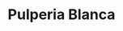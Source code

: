 ---
title: "Pulperia Blanca"
url: /colonia-nuevo-higuerito-central/pulperia-blanca/
shop: tienda rural
---